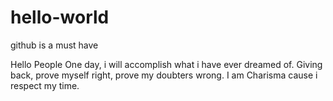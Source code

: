 # hello-world
github is a must have

Hello People
One day, i will accomplish what i have ever dreamed of.
Giving back, prove myself right, prove my doubters wrong.
I am Charisma cause i respect my time. 

